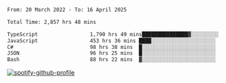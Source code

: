 <!--START_SECTION:waka-->

```txt
From: 20 March 2022 - To: 16 April 2025

Total Time: 2,857 hrs 48 mins

TypeScript                 1,790 hrs 49 mins███████████████▓░░░░░░░░░   62.66 %
JavaScript                 453 hrs 36 mins ████░░░░░░░░░░░░░░░░░░░░░   15.87 %
C#                         98 hrs 38 mins  █░░░░░░░░░░░░░░░░░░░░░░░░   03.45 %
JSON                       96 hrs 25 mins  █░░░░░░░░░░░░░░░░░░░░░░░░   03.37 %
Bash                       88 hrs 22 mins  ▓░░░░░░░░░░░░░░░░░░░░░░░░   03.09 %
```

<!--END_SECTION:waka-->
[![spotify-github-profile](https://spotify-github-profile.vercel.app/api/view?uid=c00zprrvy9xiloa9qnco3hmng&cover_image=true&theme=novatorem&show_offline=false&background_color=121212&bar_color=53b14f&bar_color_cover=false)](https://spotify-github-profile.vercel.app/api/view?uid=c00zprrvy9xiloa9qnco3hmng&redirect=true)



